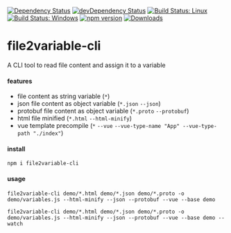 [![Dependency Status](https://david-dm.org/plantain-00/file2variable-cli.svg)](https://david-dm.org/plantain-00/file2variable-cli)
[![devDependency Status](https://david-dm.org/plantain-00/file2variable-cli/dev-status.svg)](https://david-dm.org/plantain-00/file2variable-cli#info=devDependencies)
[![Build Status: Linux](https://travis-ci.org/plantain-00/file2variable-cli.svg?branch=master)](https://travis-ci.org/plantain-00/file2variable-cli)
[![Build Status: Windows](https://ci.appveyor.com/api/projects/status/github/plantain-00/file2variable-cli?branch=master&svg=true)](https://ci.appveyor.com/project/plantain-00/file2variable-cli/branch/master)
[![npm version](https://badge.fury.io/js/file2variable-cli.svg)](https://badge.fury.io/js/file2variable-cli)
[![Downloads](https://img.shields.io/npm/dm/file2variable-cli.svg)](https://www.npmjs.com/package/file2variable-cli)

# file2variable-cli
A CLI tool to read file content and assign it to a variable

#### features

+ file content as string variable (`*`)
+ json file content as object variable (`*.json` `--json`)
+ protobuf file content as object variable (`*.proto` `--protobuf`)
+ html file minified (`*.html` `--html-minify`)
+ vue template precompile (`*` `--vue` `--vue-type-name "App" --vue-type-path "./index"`)

#### install

`npm i file2variable-cli`

#### usage

`file2variable-cli demo/*.html demo/*.json demo/*.proto -o demo/variables.js --html-minify --json --protobuf --vue --base demo`

`file2variable-cli demo/*.html demo/*.json demo/*.proto -o demo/variables.js --html-minify --json --protobuf --vue --base demo --watch`
